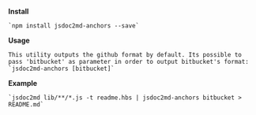 **Install**

    `npm install jsdoc2md-anchors --save`

**Usage**

    This utility outputs the github format by default. Its possible to pass 'bitbucket' as parameter in order to output bitbucket's format:
    `jsdoc2md-anchors [bitbucket]`

**Example**

    `jsdoc2md lib/**/*.js -t readme.hbs | jsdoc2md-anchors bitbucket > README.md`
